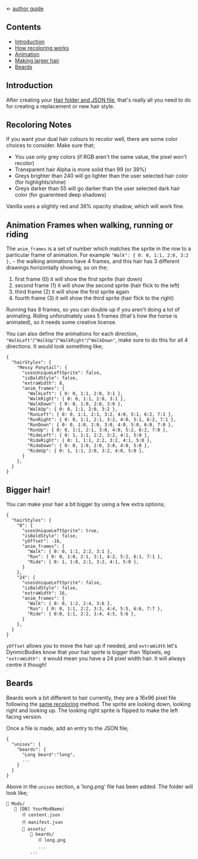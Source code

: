 ﻿← [author guide](../author-guide.md)

## Contents
* [Introduction](#introduction)
* [How recoloring works](#recoloring-notes)
* [Animation](#animation-frames-when-walking-running-or-riding)
* [Making larger hair](#bigger-hair)
* [Beards](#beards)

## Introduction
After creating your [Hair folder and JSON file](../author-guide.md#hair), that's really all you need to
do for creating a replacement or new hair style.

## Recoloring Notes
If you want your dual hair colours to recolor well, there are some color choices to consider. Make sure that;
*   You use only grey colors (if RGB aren't the same value, the pixel won't recolor)
*   Transparent hair Alpha is more solid than 99 (or 39%)
*   Greys brighter than 240 will go lighter than the user selected hair color (for highlights/shine)
*   Greys darker than 55 will go darker than the user selected dark hair color (for guarenteed deep shadows)

Vanilla uses a slightly red and 36% opacity shadow, which will work fine.

## Animation Frames when walking, running or riding
The `anim_frames` is a set of number which matches the sprite in the row to a particular frame
of animation. For example `"Walk": { 0: 0, 1:1, 2:0, 3:2 },` - the walking animations have 4 frames,
and this hair has 3 different drawings horizontally showing, so on the;
1.  first frame (0) it will show the first sprite (hair down)
2.  second frame (1) it will show the second sprite (hair flick to the left)
3.  third frame (2) it will show the first sprite again
4.  fourth frame (3) it will show the third sprite (hair flick to the right)

Running has 8 frames, so you can double up if you aren't doing a lot of animating. Riding unforutnately
uses 5 frames (that's how the horse is animated), so it needs some creative license.

You can also define the animations for each direction, `"WalkLeft"`/`"WalkUp"`/`"WalkRight"`/`"WalkDown"`,
make sure to do this for all 4 directions. It would look something like;
```
﻿{
  "hairStyles": {
    "Messy Ponytail": {
      "usesUniqueLeftSprite": false,
      "isBaldStyle": false,
      "extraWidth": 8,
      "anim_frames": {
        "WalkLeft": { 0: 0, 1:1, 2:0, 3:1 },
        "WalkRight": { 0: 0, 1:1, 2:0, 3:1 },
        "WalkDown": { 0: 0, 1:0, 2:0, 3:0 },
        "WalkUp": { 0: 0, 1:1, 2:0, 3:2 },
        "RunLeft": { 0: 0, 1:1, 2:1, 3:2, 4:0, 5:1, 6:2, 7:1 },
        "RunRight": { 0: 0, 1:1, 2:1, 3:2, 4:0, 5:1, 6:2, 7:1 },
        "RunDown": { 0: 0, 1:0, 2:0, 3:0, 4:0, 5:0, 6:0, 7:0 },
        "RunUp": { 0: 0, 1:1, 2:1, 3:0, 4:0, 5:2, 6:2, 7:0 },
        "RideLeft": { 0: 1, 1:1, 2:2, 3:2, 4:1, 5:0 },
        "RideRight": { 0: 1, 1:1, 2:2, 3:2, 4:1, 5:0 },
        "RideDown": { 0: 0, 1:0, 2:0, 3:0, 4:0, 5:0 },
        "RideUp": { 0: 1, 1:1, 2:0, 3:2, 4:0, 5:0 },
      }
    },
  }
}
 ```

## Bigger hair!
You can make your hair a bit bigger by using a few extra options;
```
﻿{
  "hairStyles": {
    "8": {
      "usesUniqueLeftSprite": true,
      "isBaldStyle": false,
      "yOffset": -16,
      "anim_frames": {
        "Walk": { 0: 0, 1:1, 2:2, 3:1 },
        "Run": { 0: 0, 1:0, 2:1, 3:1, 4:2, 5:2, 6:1, 7:1 },
        "Ride": { 0: 1, 1:0, 2:1, 3:2, 4:1, 5:0 },
      }
    },
    "24": {
      "usesUniqueLeftSprite": false,
      "isBaldStyle": false,
      "extraWidth": 16,
      "anim_frames": {
        "Walk": { 0: 0, 1:2, 2:4, 3:6 },
        "Run": { 0: 0, 1:1, 2:2, 3:3, 4:4, 5:5, 6:6, 7:7 },
        "Ride": { 0:0, 1:1, 2:2, 3:4, 4:5, 5:6 },
      }
    },
  }
}
```
`yOffset` allows you to move the hair up if needed, and `extraWidth` let's DynmicBodies know that
your hair spirte is bigger than 16pixels, eg `"extraWidth": 8` would mean you have a 24 pixel width
hair. It will always centre it though!

## Beards
Beards work a bit different to hair currently, they are a 16x96 pixel file following
the [same recoloring](#recoloring-notes) method. The sprite are looking down, looking right and looking up. The looking
right sprite is flipped to make the left facing version.

Once a file is made, add an entry to the JSON file;
```
{
  "unisex": {
    "beards": {
      "Long beard":"long",
      ...
    }
  }
}
```
Above in the `unisex` section, a 'long.png' file has been added. The folder will look like;
```
📁 Mods/
   📁 [DB] YourModName/
      🗎 content.json
      🗎 manifest.json
      📁 assets/
         📁 beards/
            🗎 long.png
            ...
         ...
```
